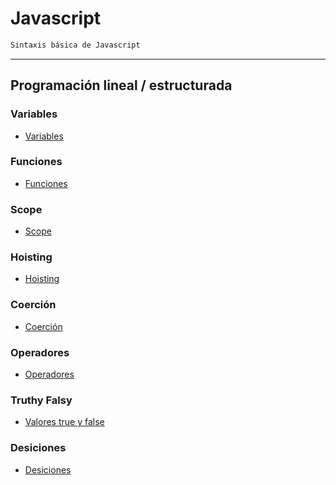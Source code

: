 # **Javascript**

```txt
Sintaxis básica de Javascript
```

---

## **Programación lineal / estructurada**

### **Variables**
* [Variables](./lineal-structured/variables/variables.md)

### **Funciones**
* [Funciones](./lineal-structured/funciones/funciones.md)

### **Scope**
* [Scope](./lineal-structured/scope/scope.md)

### **Hoisting**
* [Hoisting](./lineal-structured/hoisting/hoisting.md)

### **Coerción**
* [Coerción](./lineal-structured/coercion/coercion.md)

### **Operadores**
* [Operadores](./lineal-structured/operadores/operadores.md)

### **Truthy Falsy**
* [Valores true y false](./lineal-structured/truthy-falsy/truthy-falsy.md)

### **Desiciones**
* [Desiciones](./lineal-structured/if-else/if-else.md)
